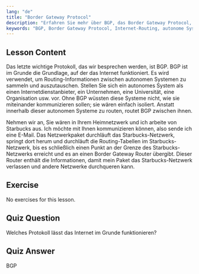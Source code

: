 ```yaml
---
lang: "de"
title: "Border Gateway Protocol"
description: "Erfahren Sie mehr über BGP, das Border Gateway Protocol, und wie es die Internet-Weiterleitung zwischen autonomen Systemen ermöglicht. Verstehen Sie die Grundlagen von BGP für Anfänger."
keywords: "BGP, Border Gateway Protocol, Internet-Routing, autonome Systeme, Linux-Netzwerk, BGP-Tutorial, Netzwerkprotokolle, Anfängerleitfaden"
---
```


## Lesson Content

Das letzte wichtige Protokoll, das wir besprechen werden, ist BGP. BGP ist im Grunde die Grundlage, auf der das Internet funktioniert. Es wird verwendet, um Routing-Informationen zwischen autonomen Systemen zu sammeln und auszutauschen. Stellen Sie sich ein autonomes System als einen Internetdienstanbieter, ein Unternehmen, eine Universität, eine Organisation usw. vor. Ohne BGP wüssten diese Systeme nicht, wie sie miteinander kommunizieren sollen; sie wären einfach isoliert. Anstatt innerhalb dieser autonomen Systeme zu routen, routet BGP zwischen ihnen.

Nehmen wir an, Sie wären in Ihrem Heimnetzwerk und ich arbeite von Starbucks aus. Ich möchte mit Ihnen kommunizieren können, also sende ich eine E-Mail. Das Netzwerkpaket durchläuft das Starbucks-Netzwerk, springt dort herum und durchläuft die Routing-Tabellen im Starbucks-Netzwerk, bis es schließlich einen Punkt an der Grenze des Starbucks-Netzwerks erreicht und es an einen Border Gateway Router übergibt. Dieser Router enthält die Informationen, damit mein Paket das Starbucks-Netzwerk verlassen und andere Netzwerke durchqueren kann.

## Exercise

No exercises for this lesson.

## Quiz Question

Welches Protokoll lässt das Internet im Grunde funktionieren?

## Quiz Answer

BGP
